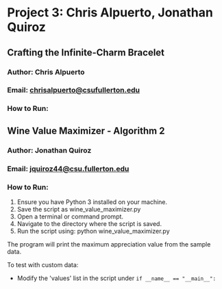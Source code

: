 # Project 3: Chris Alpuerto, Jonathan Quiroz

## Crafting the Infinite-Charm Bracelet

### Author: Chris Alpuerto
### Email: chrisalpuerto@csufullerton.edu
### How to Run: 




## Wine Value Maximizer - Algorithm 2

### Author: Jonathan Quiroz
### Email: jquiroz44@csu.fullerton.edu

### How to Run:
1. Ensure you have Python 3 installed on your machine.
2. Save the script as wine_value_maximizer.py
3. Open a terminal or command prompt.
4. Navigate to the directory where the script is saved.
5. Run the script using:
   python wine_value_maximizer.py

The program will print the maximum appreciation value from the sample data.

To test with custom data:
- Modify the 'values' list in the script under `if __name__ == "__main__":`